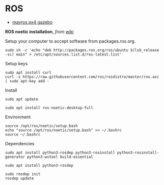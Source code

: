 # ROS
* [mavros px4 gazebo](mavros_px4_gazebo.md)

**ROS noetic installation**, *from* [wiki](http://wiki.ros.org/noetic/Installation)

Setup your computer to accept software from packages.ros.org.

```shell
sudo sh -c 'echo "deb http://packages.ros.org/ros/ubuntu $(lsb_release -sc) main" > /etc/apt/sources.list.d/ros-latest.list'
```

Setup keys

```shell
sudo apt install curl
curl -s https://raw.githubusercontent.com/ros/rosdistro/master/ros.asc | sudo apt-key add -
```

Install

```shell
sudo apt update
```

```shell
sudo apt install ros-noetic-desktop-full
```

Environment

```shell
source /opt/ros/noetic/setup.bash
echo "source /opt/ros/noetic/setup.bash" >> ~/.bashrc
source ~/.bashrc
```

Dependencies

```shell
sudo apt install python3-rosdep python3-rosinstall python3-rosinstall-generator python3-wstool build-essential
```

```shell
sudo apt install python3-rosdep
```

```shell
sudo rosdep init
rosdep update
```

